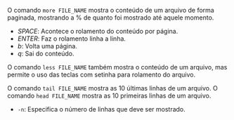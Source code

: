 O comando `more FILE_NAME` mostra o conteúdo de um arquivo de forma paginada, mostrando a % de quanto foi mostrado até aquele momento.
* *SPACE*: Acontece o rolamento do conteúdo por página.
* *ENTER*: Faz o rolamento linha a linha.
* *b*: Volta uma página.
* *q*: Sai do conteúdo.

O comando `less FILE_NAME` também mostra o conteúdo de um arquivo, mas permite o uso das teclas com setinha para rolamento do arquivo.

O comando `tail FILE_NAME` mostra as 10 últimas linhas de um arquivo.
O comando `head FILE_NAME` mostra as 10 primeiras linhas de um arquivo.
* `-n`: Especifica o número de linhas que deve ser mostrado.